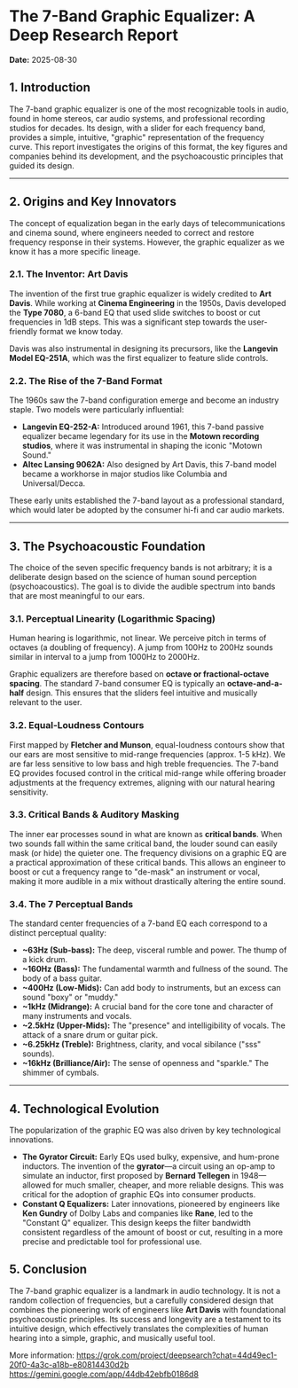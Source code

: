 # The 7-Band Graphic Equalizer: A Deep Research Report

**Date:** 2025-08-30

## 1. Introduction

The 7-band graphic equalizer is one of the most recognizable tools in audio, found in home stereos, car audio systems, and professional recording studios for decades. Its design, with a slider for each frequency band, provides a simple, intuitive, "graphic" representation of the frequency curve. This report investigates the origins of this format, the key figures and companies behind its development, and the psychoacoustic principles that guided its design.

---

## 2. Origins and Key Innovators

The concept of equalization began in the early days of telecommunications and cinema sound, where engineers needed to correct and restore frequency response in their systems. However, the graphic equalizer as we know it has a more specific lineage.

### 2.1. The Inventor: Art Davis

The invention of the first true graphic equalizer is widely credited to **Art Davis**. While working at **Cinema Engineering** in the 1950s, Davis developed the **Type 7080**, a 6-band EQ that used slide switches to boost or cut frequencies in 1dB steps. This was a significant step towards the user-friendly format we know today.

Davis was also instrumental in designing its precursors, like the **Langevin Model EQ-251A**, which was the first equalizer to feature slide controls.

### 2.2. The Rise of the 7-Band Format

The 1960s saw the 7-band configuration emerge and become an industry staple. Two models were particularly influential:

-   **Langevin EQ-252-A:** Introduced around 1961, this 7-band passive equalizer became legendary for its use in the **Motown recording studios**, where it was instrumental in shaping the iconic "Motown Sound."
-   **Altec Lansing 9062A:** Also designed by Art Davis, this 7-band model became a workhorse in major studios like Columbia and Universal/Decca.

These early units established the 7-band layout as a professional standard, which would later be adopted by the consumer hi-fi and car audio markets.

---

## 3. The Psychoacoustic Foundation

The choice of the seven specific frequency bands is not arbitrary; it is a deliberate design based on the science of human sound perception (psychoacoustics). The goal is to divide the audible spectrum into bands that are most meaningful to our ears.

### 3.1. Perceptual Linearity (Logarithmic Spacing)

Human hearing is logarithmic, not linear. We perceive pitch in terms of octaves (a doubling of frequency). A jump from 100Hz to 200Hz sounds similar in interval to a jump from 1000Hz to 2000Hz. 

Graphic equalizers are therefore based on **octave or fractional-octave spacing**. The standard 7-band consumer EQ is typically an **octave-and-a-half** design. This ensures that the sliders feel intuitive and musically relevant to the user.

### 3.2. Equal-Loudness Contours

First mapped by **Fletcher and Munson**, equal-loudness contours show that our ears are most sensitive to mid-range frequencies (approx. 1-5 kHz). We are far less sensitive to low bass and high treble frequencies. The 7-band EQ provides focused control in the critical mid-range while offering broader adjustments at the frequency extremes, aligning with our natural hearing sensitivity.

### 3.3. Critical Bands & Auditory Masking

The inner ear processes sound in what are known as **critical bands**. When two sounds fall within the same critical band, the louder sound can easily mask (or hide) the quieter one. The frequency divisions on a graphic EQ are a practical approximation of these critical bands. This allows an engineer to boost or cut a frequency range to "de-mask" an instrument or vocal, making it more audible in a mix without drastically altering the entire sound.

### 3.4. The 7 Perceptual Bands

The standard center frequencies of a 7-band EQ each correspond to a distinct perceptual quality:

-   **~63Hz (Sub-bass):** The deep, visceral rumble and power. The thump of a kick drum.
-   **~160Hz (Bass):** The fundamental warmth and fullness of the sound. The body of a bass guitar.
-   **~400Hz (Low-Mids):** Can add body to instruments, but an excess can sound "boxy" or "muddy."
-   **~1kHz (Midrange):** A crucial band for the core tone and character of many instruments and vocals.
-   **~2.5kHz (Upper-Mids):** The "presence" and intelligibility of vocals. The attack of a snare drum or guitar pick.
-   **~6.25kHz (Treble):** Brightness, clarity, and vocal sibilance ("sss" sounds).
-   **~16kHz (Brilliance/Air):** The sense of openness and "sparkle." The shimmer of cymbals.

---

## 4. Technological Evolution

The popularization of the graphic EQ was also driven by key technological innovations.

-   **The Gyrator Circuit:** Early EQs used bulky, expensive, and hum-prone inductors. The invention of the **gyrator**—a circuit using an op-amp to simulate an inductor, first proposed by **Bernard Tellegen** in 1948—allowed for much smaller, cheaper, and more reliable designs. This was critical for the adoption of graphic EQs into consumer products.
-   **Constant Q Equalizers:** Later innovations, pioneered by engineers like **Ken Gundry** of Dolby Labs and companies like **Rane**, led to the "Constant Q" equalizer. This design keeps the filter bandwidth consistent regardless of the amount of boost or cut, resulting in a more precise and predictable tool for professional use.

## 5. Conclusion

The 7-band graphic equalizer is a landmark in audio technology. It is not a random collection of frequencies, but a carefully considered design that combines the pioneering work of engineers like **Art Davis** with foundational psychoacoustic principles. Its success and longevity are a testament to its intuitive design, which effectively translates the complexities of human hearing into a simple, graphic, and musically useful tool.

More information:
https://grok.com/project/deepsearch?chat=44d49ec1-20f0-4a3c-a18b-e80814430d2b
https://gemini.google.com/app/44db42ebfb0186d8


